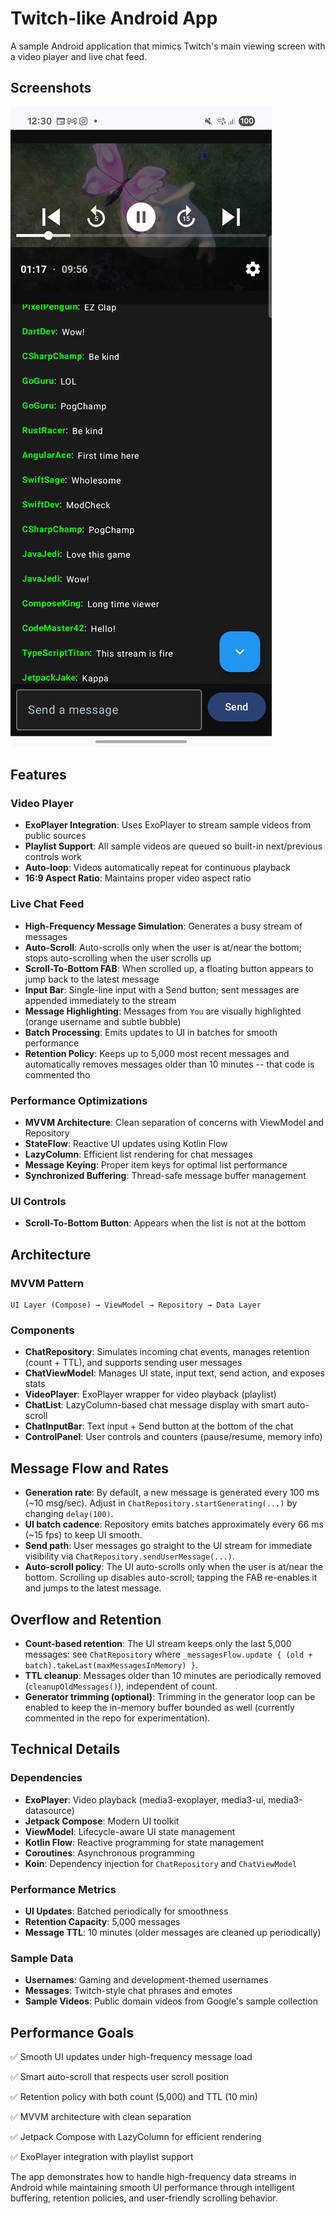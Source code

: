 # Twitch-like Android App

A sample Android application that mimics Twitch's main viewing screen with a video player and live chat feed.

## Screenshots

![Main screen](screenshots/screenshot1.png)

## Features

### Video Player
- **ExoPlayer Integration**: Uses ExoPlayer to stream sample videos from public sources
- **Playlist Support**: All sample videos are queued so built-in next/previous controls work
- **Auto-loop**: Videos automatically repeat for continuous playback
- **16:9 Aspect Ratio**: Maintains proper video aspect ratio

### Live Chat Feed
- **High-Frequency Message Simulation**: Generates a busy stream of messages
- **Auto-Scroll**: Auto-scrolls only when the user is at/near the bottom; stops auto-scrolling when the user scrolls up
- **Scroll-To-Bottom FAB**: When scrolled up, a floating button appears to jump back to the latest message
- **Input Bar**: Single-line input with a Send button; sent messages are appended immediately to the stream
- **Message Highlighting**: Messages from `You` are visually highlighted (orange username and subtle bubble)
- **Batch Processing**: Emits updates to UI in batches for smooth performance
- **Retention Policy**: Keeps up to 5,000 most recent messages and automatically removes messages older than 10 minutes -- that code is commented tho

### Performance Optimizations
- **MVVM Architecture**: Clean separation of concerns with ViewModel and Repository
- **StateFlow**: Reactive UI updates using Kotlin Flow
- **LazyColumn**: Efficient list rendering for chat messages
- **Message Keying**: Proper item keys for optimal list performance
- **Synchronized Buffering**: Thread-safe message buffer management

### UI Controls
- **Scroll-To-Bottom Button**: Appears when the list is not at the bottom

## Architecture

### MVVM Pattern
```
UI Layer (Compose) → ViewModel → Repository → Data Layer
```

### Components
- **ChatRepository**: Simulates incoming chat events, manages retention (count + TTL), and supports sending user messages
- **ChatViewModel**: Manages UI state, input text, send action, and exposes stats
- **VideoPlayer**: ExoPlayer wrapper for video playback (playlist)
- **ChatList**: LazyColumn-based chat message display with smart auto-scroll
- **ChatInputBar**: Text input + Send button at the bottom of the chat
- **ControlPanel**: User controls and counters (pause/resume, memory info)

## Message Flow and Rates

- **Generation rate**: By default, a new message is generated every 100 ms (~10 msg/sec). Adjust in `ChatRepository.startGenerating(...)` by changing `delay(100)`.
- **UI batch cadence**: Repository emits batches approximately every 66 ms (~15 fps) to keep UI smooth.
- **Send path**: User messages go straight to the UI stream for immediate visibility via `ChatRepository.sendUserMessage(...)`.
- **Auto-scroll policy**: The UI auto-scrolls only when the user is at/near the bottom. Scrolling up disables auto-scroll; tapping the FAB re-enables it and jumps to the latest message.

## Overflow and Retention

- **Count-based retention**: The UI stream keeps only the last 5,000 messages: see `ChatRepository` where `_messagesFlow.update { (old + batch).takeLast(maxMessagesInMemory) }`.
- **TTL cleanup**: Messages older than 10 minutes are periodically removed (`cleanupOldMessages()`), independent of count.
- **Generator trimming (optional)**: Trimming in the generator loop can be enabled to keep the in-memory buffer bounded as well (currently commented in the repo for experimentation).

## Technical Details

### Dependencies
- **ExoPlayer**: Video playback (media3-exoplayer, media3-ui, media3-datasource)
- **Jetpack Compose**: Modern UI toolkit
- **ViewModel**: Lifecycle-aware UI state management
- **Kotlin Flow**: Reactive programming for state management
- **Coroutines**: Asynchronous programming
- **Koin**: Dependency injection for `ChatRepository` and `ChatViewModel`

### Performance Metrics
- **UI Updates**: Batched periodically for smoothness
- **Retention Capacity**: 5,000 messages
- **Message TTL**: 10 minutes (older messages are cleaned up periodically)

### Sample Data
- **Usernames**: Gaming and development-themed usernames
- **Messages**: Twitch-style chat phrases and emotes
- **Sample Videos**: Public domain videos from Google's sample collection

## Performance Goals

✅ Smooth UI updates under high-frequency message load

✅ Smart auto-scroll that respects user scroll position

✅ Retention policy with both count (5,000) and TTL (10 min)

✅ MVVM architecture with clean separation

✅ Jetpack Compose with LazyColumn for efficient rendering

✅ ExoPlayer integration with playlist support

The app demonstrates how to handle high-frequency data streams in Android while maintaining smooth UI performance through intelligent buffering, retention policies, and user-friendly scrolling behavior.
